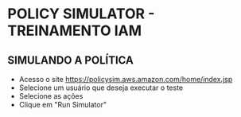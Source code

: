 # POLICY SIMULATOR - TREINAMENTO IAM

## SIMULANDO A POLÍTICA

* Acesso o site https://policysim.aws.amazon.com/home/index.jsp
* Selecione um usuário que deseja executar o teste
* Selecione as ações
* Clique em "Run Simulator"